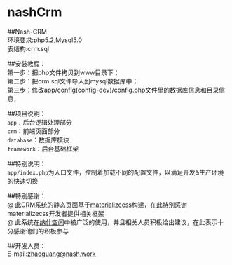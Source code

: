 # nashCrm

##Nash-CRM<br>
环境要求:php5.2,Mysql5.0<br>
表结构:crm.sql<br>

##安装教程：<br>
第一步：把php文件拷贝到www目录下；<br>
第二步：把crm.sql文件导入到mysql数据库中；<br>
第三步：修改app/config(config-dev)/config.php文件里的数据库信息和目录信息，<br>

##项目说明：<br>
`app`：后台逻辑处理部分<br>
`crm`：前端页面部分<br>
`database`：数据库模块<br>
`framework`：后台基础框架<br>

##特别说明：<br>
`app/index.php`为入口文件，控制着加载不同的配置文件，以满足开发&生产环境的快速切换<br>

##特别感谢：<br>
@ 此CRM系统的静态页面基于<a href="http://materializecss.com/">materializecss</a>构建，在此特别感谢materializecss开发者提供相关框架<br>
@ 此系统在<a href="nash.work">纳什空间</a>中被广泛的使用，并且相关人员积极给出建议，在此表示十分感谢他们的积极参与<br>

##开发人员：<br>
E-mail:zhaoguang@nash.work<br>
